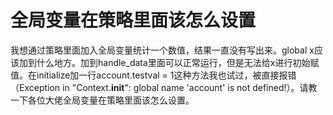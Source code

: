 # 全局变量在策略里面该怎么设置

我想通过策略里面加入全局变量统计一个数值，结果一直没有写出来。global x应该加到什么地方。加到handle_data里面可以正常运行，但是无法给x进行初始赋值。在initialize加一行account.testval = 1这种方法我也试过，被直接报错（Exception in "Context.__init__": global name 'account' is not defined!）。请教一下各位大佬全局变量在策略里面该怎么设置。
